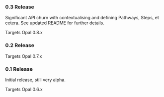 ### 0.3 Release

Significant API churn with contextualising and defining Pathways, Steps, et cetera.
See updated README for further details.

Targets Opal 0.8.x

### 0.2 Release

Targets Opal 0.7.x

### 0.1 Release

Initial release, still very alpha.

Targets Opal 0.6.x
